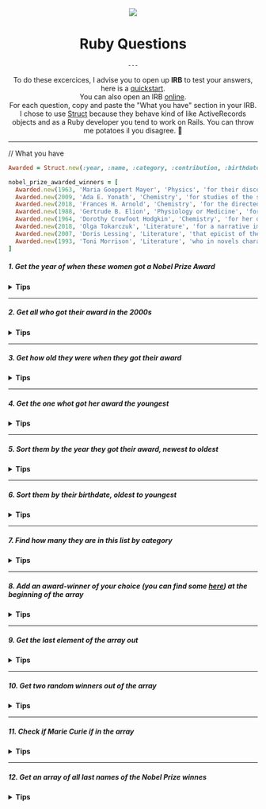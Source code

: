 <div align="center">
  <img src="https://img.icons8.com/office/80/000000/ruby-programming-language.png">
  
  <h1>Ruby Questions</h1>
  
    ---

  <span>To do these excercices, I advise you to open up **IRB** to test your answers, here is a [quickstart](https://www.ruby-lang.org/en/documentation/quickstart/).</span></br>
  <span>You can also open an IRB [online](https://repl.it/languages/ruby).</span><br/>
  <span>For each question, copy and paste the "What you have" section in your IRB.</span><br/>
  <span>I chose to use [Struct](https://www.leighhalliday.com/ruby-struct) because they behave kind of like ActiveRecords objects and as a Ruby developer you tend to work on Rails. You can throw me potatoes il you disagree. :potato:</span>

---

 
 </div>

// What you have
```ruby
Awarded = Struct.new(:year, :name, :category, :contribution, :birthdate)

nobel_prize_awarded_winners = [
  Awarded.new(1963, 'Maria Goeppert Mayer', 'Physics', 'for their discoveries concerning nuclear shell structure', 1906),
  Awarded.new(2009, 'Ada E. Yonath', 'Chemistry', 'for studies of the structure and function of the ribosome', 1939),
  Awarded.new(2018, 'Frances H. Arnold', 'Chemistry', 'for the directed evolution of enzymes', 1956),
  Awarded.new(1988, 'Gertrude B. Elion', 'Physiology or Medicine', 'for their discoveries of important principles for drug treatment', 1918),
  Awarded.new(1964, 'Dorothy Crowfoot Hodgkin', 'Chemistry', 'for her determinations by X-ray techniques of the structures of important biochemical substances', 1910),
  Awarded.new(2018, 'Olga Tokarczuk', 'Literature', 'for a narrative imagination that with encyclopedic passion represents the crossing of boundaries as a form of life', 1962),
  Awarded.new(2007, 'Doris Lessing', 'Literature', 'that epicist of the female experience, who with scepticism, fire and visionary power has subjected a divided civilisation to scrutiny', 1919),
  Awarded.new(1993, 'Toni Morrison', 'Literature', 'who in novels characterized by visionary force and poetic import, gives life to an essential aspect of American reality', 1931)
]
```
 

##### 1. Get the year of when these women got a Nobel Prize Award

<details><summary><b>Tips</b></summary>
  <p>
    <strong>Map</strong> method, here is a <a href="https://www.rubyguides.com/2018/10/ruby-map-method/">tutorial</a>.
  </p>

  <details><summary><b>Answer</b></summary>
  <p>

```ruby
nobel_prize_awarded_winners.map { |awarded| awarded.year }
```


  </p>
  </details>
</details>

---


##### 2. Get all who got their award in the 2000s


<details><summary><b>Tips</b></summary>
  <p>
    <strong>Select</strong> method, here is a <a href="https://www.rubyguides.com/2019/04/ruby-select-method/">tutorial</a>.
  </p>

  <details><summary><b>Answer</b></summary>
  <p>

```ruby
nobel_prize_awarded_winners.select { |awarded| awarded.year > 2000 }

```


  </p>
  </details>
</details>

---

##### 3. Get how old they were when they got their award


<details><summary><b>Tips</b></summary>
  <p>
    <strong>Map</strong> method, here is a <a href="https://www.rubyguides.com/2018/10/ruby-map-method/">tutorial</a>.
  </p>

  <details><summary><b>Answer</b></summary>
  <p>

```ruby
nobel_prize_awarded_winners.map { |awarded| awarded.year - awarded.birthdate }

```

  </p>
  </details>
</details>

---


##### 4. Get the one whot got her award the youngest


<details><summary><b>Tips</b></summary>
  <p>
    <strong>Inject</strong> method, here is a <a href="https://apidock.com/ruby/Enumerable/inject">tutorial</a>.
  </p>

  <details><summary><b>Answer</b></summary>
  <p>

```ruby
nobel_prize_awarded_winners.inject do |youngest, awarded|
   (awarded.year - awarded.birthdate) > (youngest.year - youngest.birthdate) ? youngest : awarded
end

```

  </p>
  </details>
</details>

---

##### 5. Sort them by the year they got their award, newest to oldest


<details><summary><b>Tips</b></summary>
  <p>
    <strong>Sort</strong> method, here are some <a href="https://apidock.com/ruby/Array/sort">examples</a>.
  </p>

  <details><summary><b>Answer</b></summary>
  <p>

```ruby
nobel_prize_awarded_winners.sort { |a, b| b.year <=> a.year }

```

  </p>
  </details>
</details>

---

##### 6. Sort them by their birthdate, oldest to youngest


<details><summary><b>Tips</b></summary>
  <p>
    <strong>Sort</strong> method, here are some <a href="https://apidock.com/ruby/Array/sort">examples</a>.
  </p>

  <details><summary><b>Answer</b></summary>
  <p>

```ruby
nobel_prize_awarded_winners.sort { |a, b| a.birthdate <=> b.birthdate }

```

  </p>
  </details>
</details>

---


##### 7. Find how many they are in this list by category


<details><summary><b>Tips</b></summary>
  <p>
    There are several ways to deal with it, you can combine two methods: <a href="https://apidock.com/ruby/Enumerable/group_by">group_by</a> and <a href="https://www.rubyguides.com/2018/10/ruby-map-method/">map</a>.
  </p>

  <details><summary><b>Answer</b></summary>
  <p>

```ruby
nobel_prize_awarded_winners.group_by { |awarded| awarded.category }.map { |k,v| [k, v.length] }.to_h

```

  </p>
  </details>
</details>

---


##### 8. Add an award-winner of your choice (you can find some <a href="https://www.nobelprize.org/prizes/lists/nobel-prize-awarded-women" >here</a>) at the beginning of the array


<details><summary><b>Tips</b></summary>
  <p>
    There are different methods <a href="https://teamtreehouse.com/library/adding-items-to-arrays-2">add elements</a> to an array.
  </p>

  <details><summary><b>Answer</b></summary>
  <p>

```ruby
malala = Awarded.new(2014, 'Malala Yousafzai', 'Peace', 'for their struggle against the suppression of children and young people and for the right of all children to education', 1997)
nobel_prize_awarded_winners.unshift(malala)

```

  </p>
  </details>
</details>


---

##### 9. Get the last element of the array out


<details><summary><b>Tips</b></summary>
  <p>
    You can get a little help from <a href="https://www.youtube.com/watch?v=xVkU8dDSC9w">Hugh Grant</a>.
  </p>

  <details><summary><b>Answer</b></summary>
  <p>

```ruby
nobel_prize_awarded_winners.pop

```

  </p>
  </details>
</details>


---

##### 10. Get two random winners out of the array


<details><summary><b>Tips</b></summary>
  <p>
    Think about <a href="https://www.youtube.com/watch?v=Voi_Y4NZV2c">hip-hop</a>.
  </p>

  <details><summary><b>Answer</b></summary>
  <p>

```ruby
nobel_prize_awarded_winners.sample(2)

```

  </p>
  </details>
</details>



---

##### 11. Check if Marie Curie if in the array


<details><summary><b>Tips</b></summary>
  <p>
    You can combine two methods: <a href="https://apidock.com/ruby/Array/include%3F">include?</a> and <a href="https://www.rubyguides.com/2018/10/ruby-map-method/">map</a>.
  </p>

  <details><summary><b>Answer</b></summary>
  <p>

```ruby
nobel_prize_awarded_winners.map { |awarded| awarded.name }.include?('Marie Curie')

```

  </p>
  </details>
</details>


---


##### 12. Get an array of all last names of the Nobel Prize winnes


<details><summary><b>Tips</b></summary>
  <p>
    You can combine two methods: <a href="https://apidock.com/ruby/String/split">split</a> and <a href="https://apidock.com/ruby/Array/flatten">flatten</a>.
  </p>

  <details><summary><b>Answer</b></summary>
  <p>

```ruby
nobel_prize_awarded_winners.map { |awarded| awarded.name.split(" ").last }.flatten

```

  </p>
  </details>
</details>
